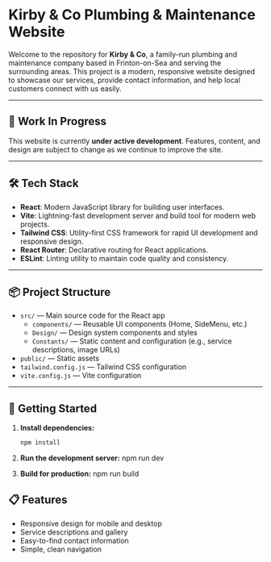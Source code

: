 # Kirby & Co Plumbing & Maintenance Website

Welcome to the repository for **Kirby & Co**, a family-run plumbing and maintenance company based in Frinton-on-Sea and serving the surrounding areas. This project is a modern, responsive website designed to showcase our services, provide contact information, and help local customers connect with us easily.

---

## 🚧 Work In Progress

This website is currently **under active development**. Features, content, and design are subject to change as we continue to improve the site.

---

## 🛠️ Tech Stack

- **React**: Modern JavaScript library for building user interfaces.
- **Vite**: Lightning-fast development server and build tool for modern web projects.
- **Tailwind CSS**: Utility-first CSS framework for rapid UI development and responsive design.
- **React Router**: Declarative routing for React applications.
- **ESLint**: Linting utility to maintain code quality and consistency.

---

## 📦 Project Structure

- `src/` — Main source code for the React app
  - `components/` — Reusable UI components (Home, SideMenu, etc.)
  - `Design/` — Design system components and styles
  - `Constants/` — Static content and configuration (e.g., service descriptions, image URLs)
- `public/` — Static assets
- `tailwind.config.js` — Tailwind CSS configuration
- `vite.config.js` — Vite configuration

---

## 🚀 Getting Started

1. **Install dependencies:**
   ```bash
   npm install

2. **Run the development server:**
   npm run dev

3. **Build for production:**
   npm run build

## 📋 Features
- Responsive design for mobile and desktop
- Service descriptions and gallery
- Easy-to-find contact information
- Simple, clean navigation